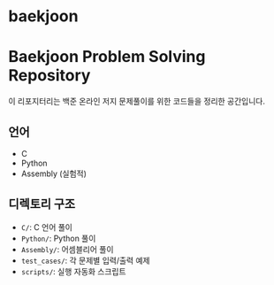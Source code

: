 # baekjoon

# Baekjoon Problem Solving Repository

이 리포지터리는 백준 온라인 저지 문제풀이를 위한 코드들을 정리한 공간입니다.

## 언어
- C
- Python
- Assembly (실험적)

## 디렉토리 구조
- `C/`: C 언어 풀이
- `Python/`: Python 풀이
- `Assembly/`: 어셈블리어 풀이
- `test_cases/`: 각 문제별 입력/출력 예제
- `scripts/`: 실행 자동화 스크립트
